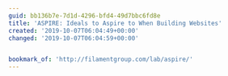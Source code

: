 ```yaml
---
guid: bb136b7e-7d1d-4296-bfd4-49d7bbc6fd8e
title: 'ASPIRE: Ideals to Aspire to When Building Websites'
created: '2019-10-07T06:04:49+00:00'
changed: '2019-10-07T06:04:59+00:00'


bookmark_of: 'http://filamentgroup.com/lab/aspire/'
---
```


